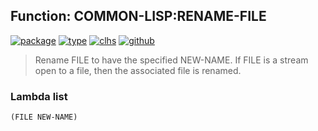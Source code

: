 ## Function: COMMON-LISP:RENAME-FILE
[![package](https://img.shields.io/badge/Package-COMMON--LISP-5f9ea0.svg?style=social&colorA=999999)](../) [![type](https://img.shields.io/badge/Type-Function-5f9ea0.svg?style=social&colorA=999999)](../#function) [![clhs](https://img.shields.io/badge/CLHS-RENAME--FILE-5f9ea0.svg?style=social&colorA=999999)](http://www.lispworks.com/documentation/HyperSpec/Body/f_rn_fil.htm) [![github](https://img.shields.io/badge/GitHub-View_the_source-5f9ea0.svg?style=social&colorA=999999&logo=github)](https://github.com/sbcl/sbcl/blob/master/src/code/filesys.lisp/) 

> Rename FILE to have the specified NEW-NAME. If FILE is a stream open to a
> file, then the associated file is renamed.

### Lambda list
```
(FILE NEW-NAME)
```
